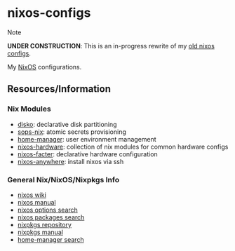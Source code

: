 # nixos-configs

> [!NOTE]
> **UNDER CONSTRUCTION**: This is an in-progress rewrite of my [old nixos configs](https://github.com/mtpham99/nixos-dotfiles).

My [NixOS](https://nixos.org) configurations.


## Resources/Information

### Nix Modules

- [disko](https://github.com/nix-community/disko): declarative disk partitioning
- [sops-nix](https://github.com/Mic92/sops-nix): atomic secrets provisioning
- [home-manager](https://github.com/nix-community/home-manager): user environment management
- [nixos-hardware](https://github.com/NixOS/nixos-hardware): collection of nix modules for common hardware configs
- [nixos-facter](https://github.com/nix-community/nixos-facter): declarative hardware configuration
- [nixos-anywhere](https://github.com/nix-community/nixos-anywhere): install nixos via ssh


### General Nix/NixOS/Nixpkgs Info

- [nixos wiki](https://wiki.nixos.org/wiki/NixOS_Wiki)
- [nixos manual](https://nixos.org/manual/nixos/unstable)
- [nixos options search](https://search.nixos.org/options?channel=unstable)
- [nixos packages search](https://search.nixos.org/packages?channel=unstable)
- [nixpkgs repository](https://github.com/NixOS/nixpkgs)
- [nixpkgs manual](https://nixos.org/manual/nixpkgs/unstable)
- [home-manager search](https://mynixos.com/)
